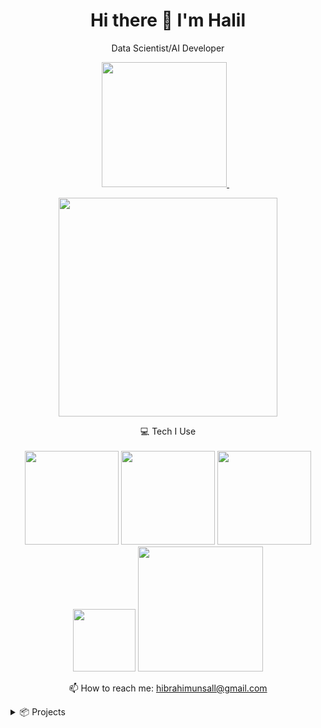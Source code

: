 <h1 align='center'>
  Hi there 👋 I'm Halil
</h1>

<p align='center'>
  Data Scientist/AI Developer
</p>



<p align='center'>
  <a href="https://www.linkedin.com/in/halilibrahimunsal/">
    <img src="https://upload.wikimedia.org/wikipedia/commons/thumb/0/01/LinkedIn_Logo.svg/2560px-LinkedIn_Logo.svg.png" width=200/>
  </a>&nbsp;&nbsp;
</p>

<p align='center'>
  <a href="#"><img src="https://github-readme-stats.vercel.app/api?username=halilunsall&show_icons=true&locale=en" width="350"></a>
</p>

<p align='center'>
  💻 Tech I Use<br/><br/>
  <img src="https://upload.wikimedia.org/wikipedia/commons/thumb/f/f8/Python_logo_and_wordmark.svg/1200px-Python_logo_and_wordmark.svg.png" width=150/>
  <img src="https://raw.githubusercontent.com/halilunsall/halilunsall/main/img4.png" width=150/>
  <img src="https://raw.githubusercontent.com/halilunsall/halilunsall/main/img1.png" width=150/>
  <img src="https://cdn.freebiesupply.com/logos/large/2x/amazon-web-services-1-logo-png-transparent.png" width=100/>
  <img src="https://raw.githubusercontent.com/halilunsall/halilunsall/main/img3.png"width=200 />
</p>



<!-- <details align='center'>
  <summary>:zap: My workspace specs</summary>
</details>-->

<p align='center'>
  📫 How to reach me: <a href='hibrahimunsall@gmail.com'>hibrahimunsall@gmail.com</a>
</p>

</details>

<details>
  <summary>📦 Projects</summary>

[Tableau Covid-19 Tracking Dashboard](https://public.tableau.com/app/profile/halilunsal/viz/Covid-19-Tracker_16779424166110/WithoutContainer)

To track the daily global tally of Covid-19 cases and fatalities, a dashboard was created. A server connection was made using the web data connector in order to get daily data. The dashboard was created using embed code and designed to be followed live on the website (Google sites) after the data preparation and data manipulation processes.

[Employee Churn Analysis Project:](https://github.com/halilunsall/Churn-Prediction)

This methodology for project classification can be used in various corporate scenarios. Employee Churn: What Is It? What distinguishes it from customer churn? Apply categorization methods. Utilizing supervised algorithms, make predictions. Deploy the model using Streamlit at the conclusion of the project. Skills: Model creation and assessment using the Python Scikit-Learn package, EDA and visualization using Matplotlib and Seaborn. Decision Tree, KNN, Yellowbrick, Seaborn, Random Forest, Catoost, ANN, Support Vector Machine (SVM), and XGBoost.
